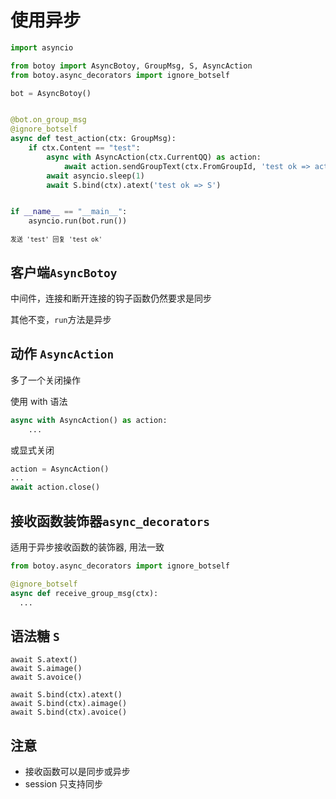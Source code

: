 # 使用异步

```python
import asyncio

from botoy import AsyncBotoy, GroupMsg, S, AsyncAction
from botoy.async_decorators import ignore_botself

bot = AsyncBotoy()


@bot.on_group_msg
@ignore_botself
async def test_action(ctx: GroupMsg):
    if ctx.Content == "test":
        async with AsyncAction(ctx.CurrentQQ) as action:
            await action.sendGroupText(ctx.FromGroupId, 'test ok => action')
        await asyncio.sleep(1)
        await S.bind(ctx).atext('test ok => S')


if __name__ == "__main__":
    asyncio.run(bot.run())
```

<sub><code>发送 'test' 回复 'test ok'</code></sub>

## 客户端`AsyncBotoy`

中间件，连接和断开连接的钩子函数仍然要求是同步

其他不变，`run`方法是异步

## 动作 `AsyncAction`

多了一个关闭操作

使用 with 语法

```python
async with AsyncAction() as action:
    ...
```

或显式关闭

```python
action = AsyncAction()
...
await action.close()
```

## 接收函数装饰器`async_decorators`

适用于异步接收函数的装饰器, 用法一致

```python
from botoy.async_decorators import ignore_botself

@ignore_botself
async def receive_group_msg(ctx):
  ...
```

## 语法糖 `S`

```
await S.atext()
await S.aimage()
await S.avoice()

await S.bind(ctx).atext()
await S.bind(ctx).aimage()
await S.bind(ctx).avoice()

```

## 注意

- 接收函数可以是同步或异步
- session 只支持同步
